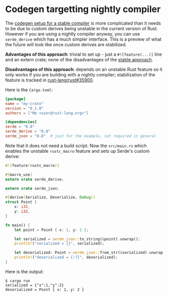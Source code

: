 # Codegen targetting nightly compiler

The [codegen setup for a stable compiler](codegen-stable.md) is more complicated
than it needs to be due to custom derives being unstable in the current version
of Rust. However if you are using a nightly compiler anyway, you can use
`serde_derive` which has a much simpler interface. This is a preview of what
the future will look like once custom derives are stabilized.

**Advantages of this approach**: trivial to set up - just a `#![feature(...)]`
line and an extern crate; none of the disadvantages of the [stable
approach](codegen-stable.md).

**Disadvantages of this approach**: depends on an unstable Rust feature so it
only works if you are building with a nightly compiler; stabilization of the
feature is tracked in
[rust-lang/rust#35900](https://github.com/rust-lang/rust/issues/35900).

Here is the `Cargo.toml`:

```toml:Cargo.toml
[package]
name = "my-crate"
version = "0.1.0"
authors = ["Me <user@rust-lang.org>"]

[dependencies]
serde = "0.8"
serde_derive = "0.8"
serde_json = "0.8"  # just for the example, not required in general
```

Note that it does not need a build script. Now the `src/main.rs` which enables
the unstable `rustc_macro` feature and sets up Serde's custom derive:

```rust:src/main.rs
#![feature(rustc_macro)]

#[macro_use]
extern crate serde_derive;

extern crate serde_json;

#[derive(Serialize, Deserialize, Debug)]
struct Point {
    x: i32,
    y: i32,
}

fn main() {
    let point = Point { x: 1, y: 2 };

    let serialized = serde_json::to_string(&point).unwrap();
    println!("serialized = {}", serialized);

    let deserialized: Point = serde_json::from_str(&serialized).unwrap();
    println!("deserialized = {:?}", deserialized);
}
```

Here is the output:

```
$ cargo run
serialized = {"x":1,"y":2}
deserialized = Point { x: 1, y: 2 }
```
